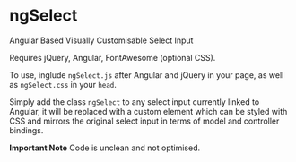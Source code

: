 ngSelect
========

Angular Based Visually Customisable Select Input


Requires jQuery, Angular, FontAwesome (optional CSS).

To use, inglude `ngSelect.js` after Angular and jQuery in your page, as well as `ngSelect.css` in your `head`.

Simply add the class `ngSelect` to any select input currently linked to Angular, it will be replaced with a custom element which can be styled with CSS and mirrors the original select input in terms of model and controller bindings.

**Important Note**
Code is unclean and not optimised.
